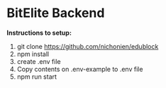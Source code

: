 # BitElite Backend

**Instructions to setup:**

1. git clone https://github.com/nichonien/edublock
2. npm install
3. create .env file
4. Copy contents on .env-example to .env file
5. npm run start
